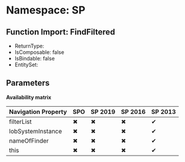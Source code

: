 # Namespace: SP

## Function Import: FindFiltered

- ReturnType: 
- IsComposable: false
- IsBindable: false
- EntitySet: 

## Parameters

**Availability matrix**

Navigation Property | SPO | SP 2019 | SP 2016 | SP 2013
----------|-----|---------|---------|--------
filterList | ✖ | ✖ | ✖ | ✔
lobSystemInstance | ✖ | ✖ | ✖ | ✔
nameOfFinder | ✖ | ✖ | ✖ | ✔
this | ✖ | ✖ | ✖ | ✔

